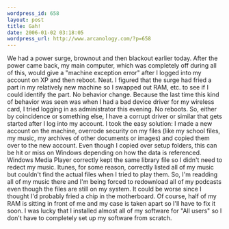 ```yaml
--- 
wordpress_id: 658
layout: post
title: Gah!
date: 2006-01-02 03:18:05
wordpress_url: http://www.arcanology.com/?p=658
---
```

We had a power surge, brownout and then blackout earlier today. After the power came back, my main computer, which was completely off during all of this, would give a "machine exception error" after I logged into my account on XP and then reboot. Neat. I figured that the surge had fried a part in my relatively new machine so I swapped out RAM, etc. to see if I could identify the part. No behavior change. Because the last time this kind of behavior was seen was when I had a bad device driver for my wireless card, I tried logging in as administrator this evening. No reboots. So, either by coincidence or something else, I have a corrupt driver or similar that gets started after I log into my account. I took the easy solution: I made a new account on the machine, overrode security on my files (like my school files, my music, my archives of other documents or images) and copied them over to the new account. Even though I copied over setup folders, this can be hit or miss on Windows depending on how the data is referenced. Windows Media Player correctly kept the same library file so I didn't need to redect my music. Itunes, for some reason, correctly listed all of my music but couldn't find the actual files when I tried to play them. So, I'm readding all of my music there and I'm being forced to redownload all of my podcasts even though the files are still on my system. It could be worse since I thought I'd probably fried a chip in the motherboard. Of course, half of my RAM is sitting in front of me and my case is taken apart so I'll have to fix it soon. I was lucky that I installed almost all of my software for "All users" so I don't have to completely set up my software from scratch.